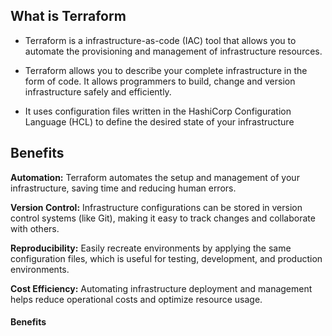 ## What is Terraform
* Terraform is a infrastructure-as-code (IAC) tool that allows you to automate the provisioning and management of infrastructure resources.
  
* Terraform allows you to describe your complete infrastructure in the form of code. It allows programmers to build, change and version infrastructure safely and efficiently.
  
* It uses configuration files written in the HashiCorp Configuration Language (HCL) to define the desired state of your infrastructure
  
## Benefits
**Automation:** Terraform automates the setup and management of your infrastructure, saving time and reducing human errors.

**Version Control:** Infrastructure configurations can be stored in version control systems (like Git), making it easy to track changes and collaborate with others.

**Reproducibility:** Easily recreate environments by applying the same configuration files, which is useful for testing, development, and production environments.

**Cost Efficiency:** Automating infrastructure deployment and management helps reduce operational costs and optimize resource usage.

#### Benefits




